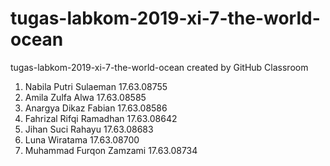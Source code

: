 # tugas-labkom-2019-xi-7-the-world-ocean
tugas-labkom-2019-xi-7-the-world-ocean created by GitHub Classroom
1. Nabila Putri Sulaeman 17.63.08755
2. Amila Zulfa Alwa 17.63.08585
3. Anargya Dikaz Fabian 17.63.08586
4. Fahrizal Rifqi Ramadhan 17.63.08642
5. Jihan Suci Rahayu 17.63.08683
6. Luna Wiratama 17.63.08700
7. Muhammad Furqon Zamzami 17.63.08734
